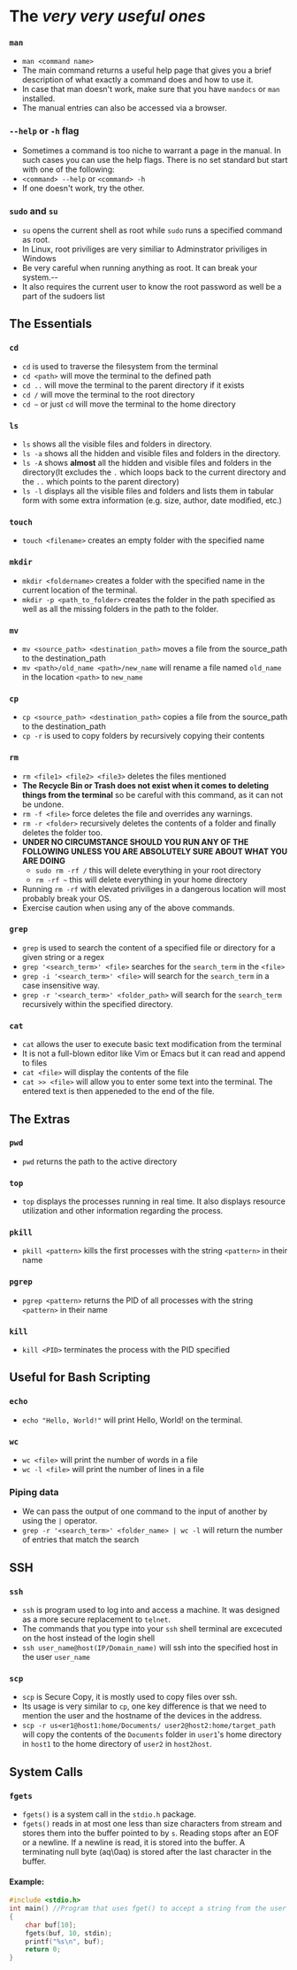 # The *very very useful ones*
### `man`
- `man <command name>`
- The main command returns a useful help page that gives you a brief description of what exactly a command does and how to use it.
- In case that man doesn't work, make sure that you have `mandocs` or `man` installed.
- The manual entries can also be accessed via a browser.

### `--help` or `-h` flag
 - Sometimes a command is too niche to warrant a page in the manual. In such cases you can use the help flags. There is no set standard but start with one of the following:
 - `<command> --help` or `<command> -h`
 - If one doesn't work, try the other.
 
### `sudo` and `su` 
- `su` opens the current shell as root while `sudo` runs a specified command as root.
- In Linux, root priviliges are very similiar to Adminstrator priviliges in Windows
- Be very careful when running anything as root. It can break your system.--
- It also requires the current user to know the root password as well be a part of the sudoers list

## The Essentials
### `cd`
- `cd` is used to traverse the filesystem from the terminal
- `cd <path>` will move the terminal to the defined path
- `cd ..` will move the terminal to the parent directory if it exists
- `cd /` will move the terminal to the root directory
- `cd ~` or just `cd` will move the terminal to the home directory 

### `ls`
- `ls` shows all the visible files and folders in directory. 
- `ls -a` shows all the hidden and visible files and folders in the directory.
- `ls -A` shows **almost** all the hidden and visible files and folders in the directory(It excludes the `.` which loops back to the current directory and the `..` which points to the parent directory)
- `ls -l` displays all the visible files and folders and lists them in tabular form with some extra information (e.g. size, author, date modified, etc.)

### `touch`
- `touch <filename>` creates an empty folder with the specified name

### `mkdir`
- `mkdir <foldername>` creates a folder with the specified name in the current location of the terminal.
- `mkdir -p <path_to_folder>` creates the folder in the path specified as well as all the missing folders in the path to the folder.

### `mv`
- `mv <source_path> <destination_path>` moves a file from the source_path to the destination_path
- `mv <path>/old_name <path>/new_name` will rename a file named `old_name` in the location `<path>` to `new_name`
    
### `cp` 
- `cp <source_path> <destination_path>` copies a file from the source_path to the destination_path
- `cp -r` is used to copy folders by recursively copying their contents
    
### `rm` 
- `rm <file1> <file2> <file3>` deletes the files mentioned
- **The Recycle Bin or Trash does not exist when it comes to deleting things from the terminal** so be careful with this command, as it can not be undone.
- `rm -f <file>` force deletes the file and overrides any warnings.
- `rm -r <folder>` recursively deletes the contents of a folder and finally deletes the folder too.
- **UNDER NO CIRCUMSTANCE SHOULD YOU RUN ANY OF THE FOLLOWING UNLESS YOU ARE ABSOLUTELY SURE ABOUT WHAT YOU ARE DOING**
    - `sudo rm -rf /` this will delete everything in your root directory
    - `rm -rf ~` this will delete everything in your home directory
- Running `rm -rf` with elevated priviliges in a dangerous location will most probably break your OS.
- Exercise caution when using any of the above commands.
   
### `grep`
- `grep` is used to search the content of a specified file or directory for a given string or a regex
- `grep '<search_term>' <file>` searches for the `search_term` in the `<file>`
- `grep -i '<search_term>' <file>` will search for the `search_term` in a case insensitive way.
- `grep -r '<search_term>' <folder_path>` will search for the `search_term` recursively within the specified directory.
    
### `cat`
- `cat` allows the user to execute basic text modification from the terminal
- It is not a full-blown editor like Vim or Emacs but it can read and append to files
- `cat <file>` will display the contents of the file 
- `cat >> <file>` will allow you to enter some text into the terminal. The entered text is then appeneded to the end of the file.


## The Extras
### `pwd`
- `pwd` returns the path to the active directory

### `top`
- `top` displays the processes running in real time. It also displays resource utilization and other information regarding the process.

### `pkill`
- `pkill <pattern>` kills the first processes with the string `<pattern>` in their name

### `pgrep`
- `pgrep <pattern>` returns the PID of all processes with the string `<pattern>` in their name

### `kill`
- `kill <PID>` terminates the process with the PID specified

## Useful for Bash Scripting

### `echo`
- `echo "Hello, World!"` will print Hello, World! on the terminal.

### `wc`
- `wc <file>` will print the number of words in a file
- `wc -l <file>` will print the number of lines in a file

### Piping data
- We can pass the output of one command to the input of another by using the `|` operator.
- `grep -r '<search_term>' <folder_name> | wc -l` will return the number of entries that match the search

## SSH
### `ssh`
- `ssh` is program used to log into and access a machine. It was designed as a more secure replacement to `telnet`.
- The commands that you type into your `ssh` shell terminal are excecuted on the host instead of the login shell
- `ssh user_name@host(IP/Domain_name)` will ssh into the specified host in the user `user_name`

### `scp`
- `scp` is Secure Copy, it is mostly used to copy files over ssh. 
- Its usage is very similar to `cp`, one key difference is that we need to mention the user and the hostname of the devices in the address.
- `scp -r us<er1@host1:home/Documents/ user2@host2:home/target_path` will copy the contents of the `Documents` folder in `user1`'s home directory in `host1` to the home directory of `user2` in `host2host`. 

## System Calls
### `fgets`
- `fgets()` is a system call in the `stdio.h` package.
- `fgets()` reads in at most one less than size characters from stream and stores them into the buffer pointed to by `s`. Reading stops after an EOF or a newline. If a newline is read, it is stored into the buffer. A terminating null byte (aq\0aq) is stored after the last character in the buffer.  
#### Example: 

``` c
#include <stdio.h>
int main() //Program that uses fget() to accept a string from the user and print it
{
    char buf[10];
    fgets(buf, 10, stdin);
    printf("%s\n", buf);
    return 0;
}
```

